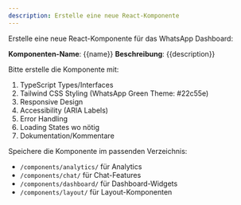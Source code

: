 ```yaml
---
description: Erstelle eine neue React-Komponente
---
```


Erstelle eine neue React-Komponente für das WhatsApp Dashboard:

**Komponenten-Name**: {{name}}
**Beschreibung**: {{description}}

Bitte erstelle die Komponente mit:
1. TypeScript Types/Interfaces
2. Tailwind CSS Styling (WhatsApp Green Theme: #22c55e)
3. Responsive Design
4. Accessibility (ARIA Labels)
5. Error Handling
6. Loading States wo nötig
7. Dokumentation/Kommentare

Speichere die Komponente im passenden Verzeichnis:
- `/components/analytics/` für Analytics
- `/components/chat/` für Chat-Features
- `/components/dashboard/` für Dashboard-Widgets
- `/components/layout/` für Layout-Komponenten

